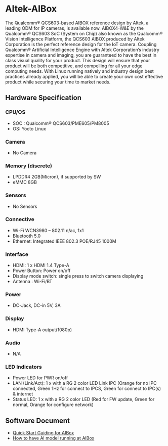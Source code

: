 # Altek-AIBox
The Qualcomm® QCS603-based AIBOX reference design by Altek, a leading ODM for IP cameras, is available now.
AIBOX4-W&E by the Qualcomm® QCS603 SoC (System on Chip) also known as the Qualcomm® Vision Intelligence Platform, the QCS603 AIBOX produced by Altek Corporation is the perfect reference design for the IoT camera.
Coupling Qualcomm® Artificial Intelligence Engine with Altek Corporation’s industry expertise in camera and imaging, you are guaranteed to have the best in class visual quality for your product. This design will ensure that your product will be both competitive, and compelling for all your edge computing needs.
With Linux running natively and industry design best practices already applied, you will be able to create your own cost effective product while securing your time to market needs.

## Hardware Specification
### CPU/OS
- SOC : Qualcomm® QCS603/PME605/PM8005 
- OS: Yocto Linux

### Camera
- No Camera

### Memory (discrete)
- LPDDR4 2GB(Micron), if supported by SW
- eMMC 8GB

### Sensors
- No Sensors

### Connective
- Wi-Fi WCN3980 – 802.11 n/ac, 1x1
- Bluetooth 5.0
- Ethernet: Integrated IEEE 802.3 POE/RJ45 1000M 

### Interface
- HDMI: 1 x HDMI 1.4 Type-A
- Power Button: Power on/off
- Display mode switch: single press to switch camera displaying 
- Antenna : Wi-Fi/BT

### Power
- DC-Jack, DC-in 5V, 3A 

### Display
- HDMI Type-A output(1080p) 

### Audio
- N/A

### LED Indicators
- Power LED for PWR on/off 
- LAN (Link/Act): 1 x with a RG 2 color LED Link IPC (Orange for no IPC connected, Green 1Hz for connect to IPCS, Green for connect to IPC(s) & internet
- Status LED: 1 x with a RG 2 color LED (Red for FW update, Green for normal, Orange for configure network)

## Software Document
- [Quick Start Guiding for AIBox](./aibox-linux-for-edge.md)
- [How to have AI model running at AIBox](./AI_Model_to_AIBox_via_Azure_cloud.md)
